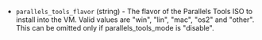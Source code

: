 <!-- Code generated from the comments of the ToolsConfig struct in builder/parallels/common/tools_config.go; DO NOT EDIT MANUALLY -->

-   `parallels_tools_flavor` (string) - The flavor of the Parallels Tools ISO to
install into the VM. Valid values are "win", "lin", "mac", "os2"
and "other". This can be omitted only if parallels_tools_mode
is "disable".
